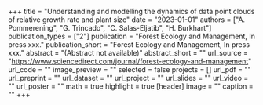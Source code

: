 +++
title = "Understanding and modelling the dynamics of data point clouds of relative growth rate and plant size"
date = "2023-01-01"
authors = ["A. Pommerening", "G. Trincado", "C. Salas-Eljatib", "H. Burkhart"]
publication_types = ["2"]
publication = "Forest Ecology and Management, In press xxx."
publication_short = "Forest Ecology and Management, In press xxx."
abstract = "(Abstract not available)"
abstract_short = ""
url_source = "https://www.sciencedirect.com/journal/forest-ecology-and-management"
url_code = ""
image_preview = ""
selected = false
projects = []
url_pdf = ""
url_preprint = ""
url_dataset = ""
url_project = ""
url_slides = ""
url_video = ""
url_poster = ""
math = true
highlight = true
[header]
image = ""
caption = ""
+++
